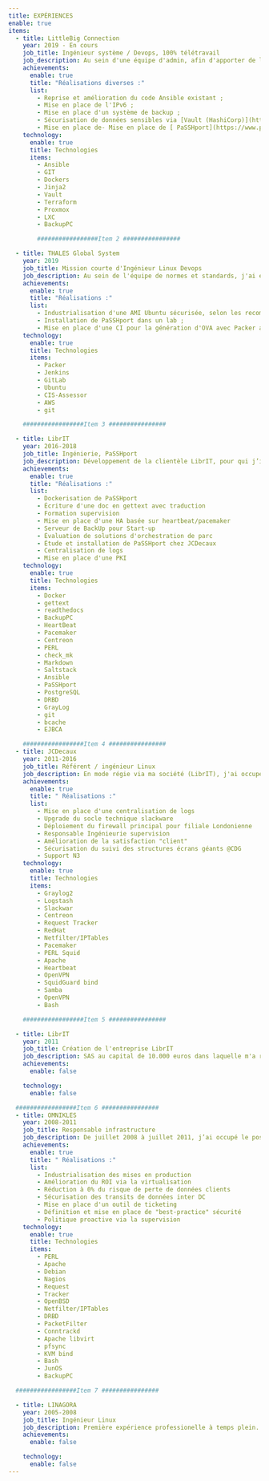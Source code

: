 ```yaml
---
title: EXPÉRIENCES
enable: true
items:
  - title: LittleBig Connection
    year: 2019 - En cours
    job_title: Ingénieur système / Devops, 100% télétravail
    job_description: Au sein d'une équipe d'admin, afin d'apporter de la "séniorité" et des best practice systèmes.
    achievements:
      enable: true
      title: "Réalisations diverses :"
      list:
        - Reprise et amélioration du code Ansible existant ;
        - Mise en place de l'IPv6 ;
        - Mise en place d'un système de backup ;
        - Sécurisation de données sensibles via [Vault (HashiCorp)](https://www.vaultproject.io/) ;
        - Mise en place de- Mise en place de [ PaSSHport](https://www.passhport.org/).
    technology:
      enable: true
      title: Technologies
      items:
        - Ansible
        - GIT
        - Dockers
        - Jinja2
        - Vault
        - Terraform
        - Proxmox
        - LXC
        - BackupPC

        #################Item 2 ################

  - title: THALES Global System
    year: 2019
    job_title: Mission courte d'Ingénieur Linux Devops
    job_description: Au sein de l'équipe de normes et standards, j'ai eu pour principale mission d'amener mes connaissances de la distribution Ubuntu.
    achievements:
      enable: true
      title: "Réalisations :"
      list:
        - Industrialisation d'une AMI Ubuntu sécurisée, selon les recommandations [CIS](https://www.cisecurity.org/) ;
        - Installation de PaSSHport dans un lab ;
        - Mise en place d'une CI pour la génération d'OVA avec Packer avec GitLab et Jenkins.
    technology:
      enable: true
      title: Technologies
      items:
        - Packer
        - Jenkins
        - GitLab
        - Ubuntu
        - CIS-Assessor
        - AWS
        - git

    #################Item 3 ################

  - title: LibrIT
    year: 2016-2018
    job_title: Ingénierie, PaSSHport
    job_description: Développement de la clientèle LibrIT, pour qui j’interviens sur des projets d’ingénieries OpenSource/Linux. Développement de la solution PaSSHport, qui permet de gérer de manière centralisée les accès aux serveurs Unix.
    achievements:
      enable: true
      title: "Réalisations :"
      list:
        - Dockerisation de PaSSHport
        - Écriture d'une doc en gettext avec traduction
        - Formation supervision
        - Mise en place d'une HA basée sur heartbeat/pacemaker
        - Serveur de BackUp pour Start-up
        - Évaluation de solutions d'orchestration de parc
        - Étude et installation de PaSSHport chez JCDecaux
        - Centralisation de logs
        - Mise en place d'une PKI
    technology:
      enable: true
      title: Technologies
      items:
        - Docker
        - gettext
        - readthedocs
        - BackupPC
        - HeartBeat
        - Pacemaker
        - Centreon
        - PERL
        - check_mk
        - Markdown
        - Saltstack
        - Ansible
        - PaSSHport
        - PostgreSQL
        - DRBD
        - GrayLog
        - git
        - bcache
        - EJBCA

    #################Item 4 ################
  - title: JCDecaux
    year: 2011-2016
    job_title: Référent / ingénieur Linux
    job_description: En mode régie via ma société (LibrIT), j'ai occupé le poste de référent Linux/OpenSource à l'ingénierie/DSI de JCDecaux (Plaisir – 78370).
    achievements:
      enable: true
      title: " Réalisations :"
      list:
        - Mise en place d'une centralisation de logs
        - Upgrade du socle technique slackware
        - Déploiement du firewall principal pour filiale Londonienne
        - Responsable Ingénieurie supervision
        - Amélioration de la satisfaction "client"
        - Sécurisation du suivi des structures écrans géants @CDG
        - Support N3
    technology:
      enable: true
      title: Technologies
      items:
        - Graylog2
        - Logstash
        - Slackwar
        - Centreon
        - Request Tracker
        - RedHat
        - Netfilter/IPTables
        - Pacemaker
        - PERL Squid
        - Apache
        - Heartbeat
        - OpenVPN
        - SquidGuard bind
        - Samba
        - OpenVPN
        - Bash

    #################Item 5 ################

  - title: LibrIT
    year: 2011
    job_title: Création de l'entreprise LibrIT
    job_description: SAS au capital de 10.000 euros dans laquelle m'a rejoint Erwan Le Gall associé en 2013. LibrIT propose des services généralistes du monde Opensource/Linux. Elle compte parmi ses clients JCDecaux, Perfony, Thales Global System, PrêtGo, Headoo, CDG04, CDG44 (contact sur simple demande).
    achievements:
      enable: false

    technology:
      enable: false

  #################Item 6 ################
  - title: OMNIKLES
    year: 2008-2011
    job_title: Responsable infrastructure
    job_description: De juillet 2008 à juillet 2011, j’ai occupé le poste de responsable infrastructure au sein d'OMNIKLES (www.omnikles.com), éditeur logiciel en mode SaaS. J'étais garant de l'ensemble de la production, des choix technologiques associés, et du parc interne d'OMNIKLES. Relations humaines et systèmes libres (Debian, OpenBSD, Ubuntu…) ont composé mon quotidien.
    achievements:
      enable: true
      title: " Réalisations :"
      list:
        - Industrialisation des mises en production
        - Amélioration du ROI via la virtualisation
        - Réduction à 0% du risque de perte de données clients
        - Sécurisation des transits de données inter DC
        - Mise en place d'un outil de ticketing
        - Définition et mise en place de "best-practice" sécurité
        - Politique proactive via la supervision
    technology:
      enable: true
      title: Technologies
      items:
        - PERL
        - Apache
        - Debian
        - Nagios
        - Request
        - Tracker
        - OpenBSD
        - Netfilter/IPTables
        - DRBD
        - PacketFilter
        - Conntrackd
        - Apache libvirt
        - pfsync
        - KVM bind
        - Bash
        - JunOS
        - BackupPC

  #################Item 7 ################

  - title: LINAGORA
    year: 2005-2008
    job_title: Ingénieur Linux
    job_description: Première expérience professionelle à temps plein. Réalisation de plusieurs missions et régies, aux seins de PME et grands groupes internationaux en passant par des sites militaires.Première expérience professionelle à temps plein. Réalisation de plusieurs missions et régies, aux seins de PME et grands groupes internationaux en passant par des sites militaires.
    achievements:
      enable: false

    technology:
      enable: false
---
```

